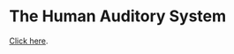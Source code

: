 # The Human Auditory System

[Click here](https://vicente-gonzalez-ruiz.github.io/human_auditory_system).

